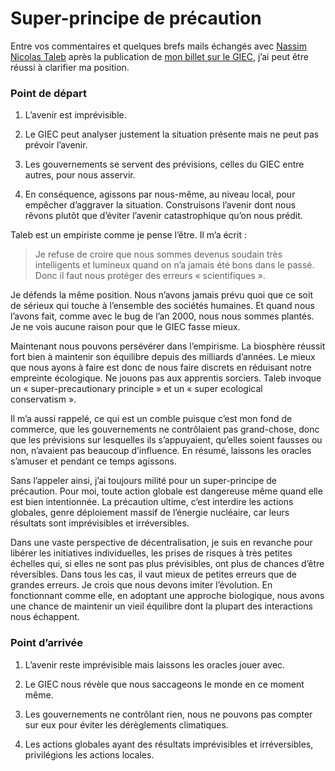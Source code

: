 # Super-principe de précaution

Entre vos commentaires et quelques brefs mails échangés avec [Nassim Nicolas Taleb](https://tcrouzet.com/2007/09/03/conversation-avec-taleb/) après la publication de [mon billet sur le GIEC](https://tcrouzet.com/2008/01/25/je-ne-suis-pas-un-revisionniste/), j’ai peut être réussi à clarifier ma position.<span id="more-741"></span>

### Point de départ

1. L’avenir est imprévisible.

2. Le GIEC peut analyser justement la situation présente mais ne peut pas prévoir l’avenir.

3. Les gouvernements se servent des prévisions, celles du GIEC entre autres, pour nous asservir.

4. En conséquence, agissons par nous-même, au niveau local, pour empêcher d’aggraver la situation. Construisons l’avenir dont nous rêvons plutôt que d’éviter l’avenir catastrophique qu’on nous prédit.

Taleb est un empiriste comme je pense l’être. Il m’a écrit :

> Je refuse de croire que nous sommes devenus soudain très intelligents et lumineux quand on n’a jamais été bons dans le passé. Donc il faut nous protéger des erreurs « scientifiques ».

Je défends la même position. Nous n’avons jamais prévu quoi que ce soit de sérieux qui touche à l’ensemble des sociétés humaines. Et quand nous l’avons fait, comme avec le bug de l’an 2000, nous nous sommes plantés. Je ne vois aucune raison pour que le GIEC fasse mieux.

Maintenant nous pouvons persévérer dans l’empirisme. La biosphère réussit fort bien à maintenir son équilibre depuis des milliards d’années. Le mieux que nous ayons à faire est donc de nous faire discrets en réduisant notre empreinte écologique. Ne jouons pas aux apprentis sorciers. Taleb invoque un « super-precautionary principle » et un « super ecological conservatism ».

Il m’a aussi rappelé, ce qui est un comble puisque c’est mon fond de commerce, que les gouvernements ne contrôlaient pas grand-chose, donc que les prévisions sur lesquelles ils s’appuyaient, qu’elles soient fausses ou non, n’avaient pas beaucoup d’influence. En résumé, laissons les oracles s’amuser et pendant ce temps agissons.

Sans l’appeler ainsi, j’ai toujours milité pour un super-principe de précaution. Pour moi, toute action globale est dangereuse même quand elle est bien intentionnée. La précaution ultime, c’est interdire les actions globales, genre déploiement massif de l’énergie nucléaire, car leurs résultats sont imprévisibles et irréversibles.

Dans une vaste perspective de décentralisation, je suis en revanche pour libérer les initiatives individuelles, les prises de risques à très petites échelles qui, si elles ne sont pas plus prévisibles, ont plus de chances d’être réversibles. Dans tous les cas, il vaut mieux de petites erreurs que de grandes erreurs. Je crois que nous devons imiter l’évolution. En fonctionnant comme elle, en adoptant une approche biologique, nous avons une chance de maintenir un vieil équilibre dont la plupart des interactions nous échappent.

### Point d’arrivée

1. L’avenir reste imprévisible mais laissons les oracles jouer avec.

2. Le GIEC nous révèle que nous saccageons le monde en ce moment même.

3. Les gouvernements ne contrôlant rien, nous ne pouvons pas compter sur eux pour éviter les dérèglements climatiques.

4. Les actions globales ayant des résultats imprévisibles et irréversibles, privilégions les actions locales.